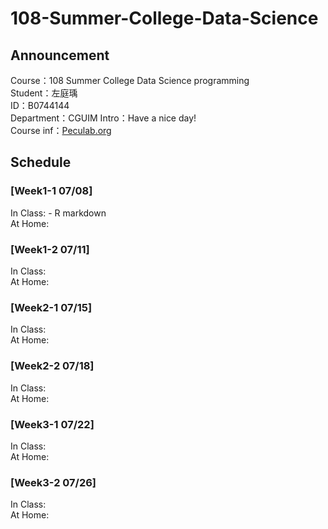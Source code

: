 # 108-Summer-College-Data-Science

## Announcement
Course：108 Summer College Data Science programming    
Student：左庭瑀  
ID：B0744144   
Department：CGUIM
Intro：Have a nice day!   
Course inf：[Peculab.org](http://peculab.org/)

## Schedule
### [Week1-1 07/08]
In Class: - R markdown \
At Home:

### [Week1-2 07/11]
In Class:\
At Home:

### [Week2-1 07/15]
In Class:\
At Home:

### [Week2-2 07/18]
In Class:\
At Home:
 
### [Week3-1 07/22]
In Class:\
At Home:

### [Week3-2 07/26]
In Class:\
At Home:
